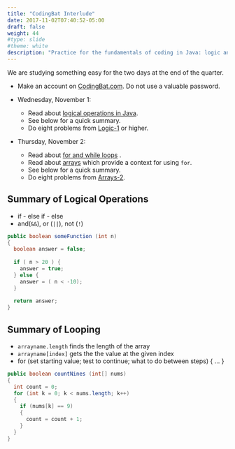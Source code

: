 ```yaml
---
title: "CodingBat Interlude"
date: 2017-11-02T07:40:52-05:00
draft: false
weight: 44
#type: slide
#theme: white
description: "Practice for the fundamentals of coding in Java: logic and loops."
---
```


We are studying something easy for the two days at the end of the quarter.

* Make an account on [CodingBat.com](http://codingbat.com/java). Do not use a valuable password.

* Wednesday, November 1: 
    - Read about [logical operations in Java](http://codingbat.com/doc/java-if-boolean-logic.html). 
    - See below for a quick summary.
    - Do eight problems from [Logic-1](http://codingbat.com/java/Logic-1) or higher.

* Thursday, November 2: 
    - Read about [for and while loops](http://codingbat.com/doc/java-if-boolean-logic.html) .
    - Read about [arrays](http://codingbat.com/doc/java-array-loops.html) which provide a context for using `for`.
    - See below for a quick summary.
    - Do eight problems from [Arrays-2](http://codingbat.com/java/Array-2).


## Summary of Logical Operations

* if - else if - else
* and(`&&`), or (`||`), not (`!`)

```java
public boolean someFunction (int n)
{
  boolean answer = false;
  
  if ( n > 20 ) {
    answer = true;
  } else {
    answer = ( n < -10);
  }
  
  return answer;
}
```

## Summary of Looping

* `arrayname.length` finds the length of the array
* `arrayname[index]` gets the the value at the given index
* for (set starting value; test to continue; what to do between steps) { ... }

```java
public boolean countNines (int[] nums)
{
  int count = 0;
  for (int k = 0; k < nums.length; k++)
  {
    if (nums[k] == 9) 
    {
      count = count + 1;
    }
  }
}
```

